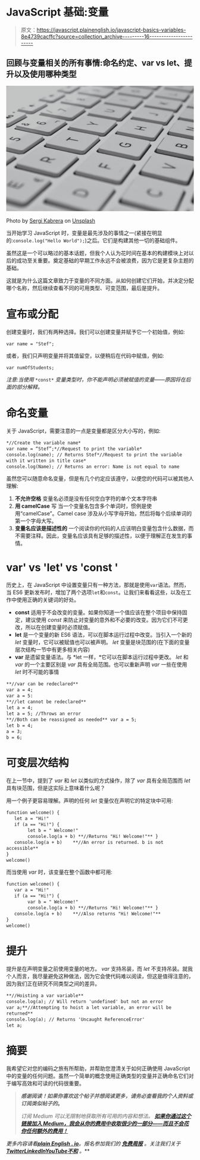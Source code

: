 # JavaScript 基础:变量

> 原文：<https://javascript.plainenglish.io/javascript-basics-variables-8e4739cacffc?source=collection_archive---------16----------------------->

## 回顾与变量相关的所有事情:命名约定、var vs let、提升以及使用哪种类型

![](img/d595400202bc1e61b4192989e445e1d5.png)

Photo by [Sergi Kabrera](https://unsplash.com/@skabrera?utm_source=medium&utm_medium=referral) on [Unsplash](https://unsplash.com?utm_source=medium&utm_medium=referral)

当开始学习 JavaScript 时，变量是最先涉及的事情之一(紧接在明显的:`console.log("Hello World");`)之后。它们是构建其他一切的基础组件。

虽然这是一个可以略过的基本话题，但我个人认为花时间在基本的构建模块上对以后的成功至关重要。奠定基础的早期工作永远不会被浪费，因为它是更复杂主题的基础。

这就是为什么这篇文章致力于变量的不同方面。从如何创建它们开始，并决定分配哪个名称，然后继续查看不同的可用类型、可变范围，最后是提升。

# 宣布或分配

创建变量时，我们有两种选择。我们可以创建变量并赋予它一个初始值，例如:

```
var name = "Stef";
```

或者，我们只声明变量并将其值留空，以便稍后在代码中赋值，例如:

```
var numOfStudents;
```

*注意:当使用* `*const*` *变量类型时，你不能声明必须被赋值的变量——原因将在后面的部分解释。*

# 命名变量

关于 JavaScript，需要注意的一点是变量都是区分大小写的，例如:

```
*//Create the variable name*
var name = “Stef”;*//Request to print the variable*
console.log(name); // Returns Stef*//Request to print the variable with it written in title case*
console.log(Name); // Returns an error: Name is not equal to name
```

虽然您可以随意命名变量，但是有几个约定应该遵守，以便您的代码可以被其他人理解:

1.  **不允许空格**
    变量名必须是没有任何空白字符的单个文本字符串
2.  **用 camelCase** 写
    当一个变量名包含多个单词时，惯例是使用“camelCase”。Camel case 涉及从小写字母开始，然后将每个后续单词的第一个字母大写。
3.  **变量名应该是描述性的** 一个阅读你的代码的人应该明白变量包含什么数据，而不需要注释。因此，变量名应该具有足够的描述性，以便于理解正在发生的事情。

# var' vs 'let' vs 'const '

历史上，在 JavaScript 中设置变量只有一种方法，那就是使用`var`语法。然而，当 ES6 更新发布时，增加了两个选项`let`和`const`。让我们来看看这些，以及在工作中使用正确的关键词的好处。

*   **const** 适用于不会改变的变量。如果你知道一个值应该在整个项目中保持固定，建议使用 *const* 来防止对变量的意外和不必要的改变。因为它们不可更改，所以在创建变量时必须赋值。
*   **let** 是一个变量的新 ES6 语法，可以在脚本运行过程中改变。当引入一个新的 *let* 变量时，它可以被赋值也可以被声明。 *let* 变量是块范围的(在下面的变量层次结构一节中有更多相关内容)
*   **var** 是遗留变量语法。与 *let 一样，*它可以在脚本运行过程中更改。 *let* 和 *var* 的一个主要区别是 *var* 具有全局范围。也可以重新声明 *var* 一些在使用 *let* 时不可能的事情

```
**//var can be redeclared**
var a = 4;
var a = 5:
**//let cannot be redeclared**
let a = 4;
let a = 5; //Throws an error
**//Both can be reassigned as needed** var a = 5;
let b = 4;
a = 3;
b = 6;
```

# 可变层次结构

在上一节中，提到了 *var* 和 *let* 以类似的方式操作，除了 *var* 具有全局范围而 *let* 具有块范围，但是这实际上意味着什么呢？

用一个例子更容易理解。声明的任何 *let* 变量仅在声明它的特定块中可用:

```
function welcome() {
   let a = "Hi!"
   if (a == "Hi!") {
        let b = " Welcome!"
        console.log(a + b) **//Returns "Hi! Welcome!"** }
   console.log(a + b)    **//An error is returned. b is not accessible**
}
welcome()
```

而当使用 *var* 时，该变量在整个函数中都可用:

```
function welcome() {
   var a = "Hi!"
   if (a == "Hi!") {
        var b = " Welcome!"
        console.log(a + b) **//Returns "Hi! Welcome!"** }
   console.log(a + b)    **//Also returns "Hi! Welcome!"**
}
welcome()
```

# 提升

提升是在声明变量之前使用变量的地方。 *var* 支持吊装，而 *let* 不支持吊装。就我个人而言，我尽量避免这种做法，因为它会使代码难以阅读，但这是值得注意的，因为我们正在研究不同类型之间的差异。

```
**//Hoisting a var variable**
console.log(a); // Will return 'undefined' but not an error
var a;**//Attempting to hoist a let variable, an error will be returned**
console.log(a); // Returns 'Uncaught ReferenceError' 
let a;
```

# 摘要

我希望它对您的编码之旅有所帮助，并帮助您澄清关于如何正确使用 JavaScript 中的变量的任何问题。虽然一个简单的概念使用正确类型的变量并正确命名它们对于编写高效和可读的代码很重要。

> ***感谢阅读！如果你喜欢这个帖子并想阅读更多，请务必查看我的个人资料或订阅类似帖子的***[](https://medium.com/subscribe/@simply_stef)****。****
> 
> *订阅 Medium 可以无限制地获取所有可用的内容和想法。 [***如果你通过这个链接加入 Medium，我会从你的费用中收取很少的一部分——而且不会花你任何额外的费用！***](https://medium.com/@simply_stef/membership)*

**更多内容请看*[***plain English . io***](https://plainenglish.io/)*。报名参加我们的* [***免费周报***](http://newsletter.plainenglish.io/) *。关注我们关于*[***Twitter***](https://twitter.com/inPlainEngHQ)[***LinkedIn***](https://www.linkedin.com/company/inplainenglish/)*[***YouTube***](https://www.youtube.com/channel/UCtipWUghju290NWcn8jhyAw)*[***不和***](https://discord.gg/GtDtUAvyhW) *。****
